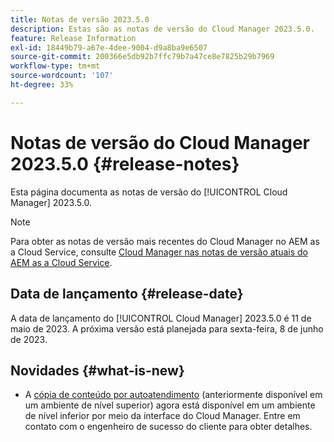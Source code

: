 ```yaml
---
title: Notas de versão 2023.5.0
description: Estas são as notas de versão do Cloud Manager 2023.5.0.
feature: Release Information
exl-id: 18449b79-a67e-4dee-9004-d9a8ba9e6507
source-git-commit: 200366e5db92b7ffc79b7a47ce8e7825b29b7969
workflow-type: tm+mt
source-wordcount: '107'
ht-degree: 33%

---
```


# Notas de versão do Cloud Manager 2023.5.0 {#release-notes}

Esta página documenta as notas de versão do [!UICONTROL Cloud Manager] 2023.5.0.

>[!NOTE]
>
>Para obter as notas de versão mais recentes do Cloud Manager no AEM as a Cloud Service, consulte [Cloud Manager nas notas de versão atuais do AEM as a Cloud Service](https://experienceleague.adobe.com/docs/experience-manager-cloud-service/content/implementing/using-cloud-manager/release-notes-cloud-manager/release-notes-cm-current.html?lang=pt-BR).

## Data de lançamento {#release-date}

A data de lançamento do [!UICONTROL Cloud Manager] 2023.5.0 é 11 de maio de 2023. A próxima versão está planejada para sexta-feira, 8 de junho de 2023.

## Novidades {#what-is-new}

* A [cópia de conteúdo por autoatendimento](/help/using/content-copy.md) (anteriormente disponível em um ambiente de nível superior) agora está disponível em um ambiente de nível inferior por meio da interface do Cloud Manager. Entre em contato com o engenheiro de sucesso do cliente para obter detalhes.
